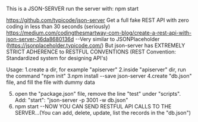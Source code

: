 This is a JSON-SERVER
run the server with: npm start

https://github.com/typicode/json-server
Get a full fake REST API with zero coding in less than 30 seconds (seriously)
https://medium.com/codingthesmartway-com-blog/create-a-rest-api-with-json-server-36da8680136d
--Very similar to JSONPlaceholder (https://jsonplaceholder.typicode.com/)
But json-server has EXTREMELY STRICT ADHERENCE to RESTFUL CONVENTIONS (REST Convention: Standardized system for designing API's)

Usage:
1.create a dir, for example "apiserver"
2.inside "apiserver" dir, run the command "npm init"
3.npm install --save json-server
4.create "db.json" file, and fill the file with dummy data

5. open the "package.json" file, remove the line "test" under "scripts".
   Add:
   "start": "json-server -p 3001 -w db.json"
6. npm start
   --NOW YOU CAN SEND RESTFUL API CALLS TO THE SERVER...(You can add, delete, update, list the records in the "db.json")
